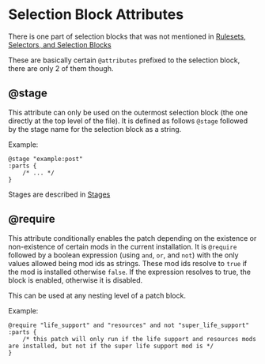 # Selection Block Attributes

There is one part of selection blocks that was not mentioned in [Rulesets, Selectors, and Selection Blocks](Rulesets-Selectors-and-Selection-Blocks.md)

These are basically certain `@attributes` prefixed to the selection block, there are only 2 of them though.

## @stage

This attribute can only be used on the outermost selection block (the one directly at the top level of the file).
It is defined as follows `@stage` followed by the stage name for the selection block as a string.

Example:
```
@stage "example:post"
:parts {
    /* ... */
}
```

Stages are described in [Stages](How-to-Use-the-Stage-System.md)

## @require

This attribute conditionally enables the patch depending on the existence or non-existence of certain mods in the current
installation. It is `@require` followed by a boolean expression (using `and`, `or`, and `not`) with the only values allowed
being mod ids as strings. These mod ids resolve to `true` if the mod is installed otherwise `false`. If the expression
resolves to true, the block is enabled, otherwise it is disabled.

This can be used at any nesting level of a patch block.

Example:
```
@require "life_support" and "resources" and not "super_life_support"
:parts {
    /* this patch will only run if the life support and resources mods are installed, but not if the super life support mod is */
}
```